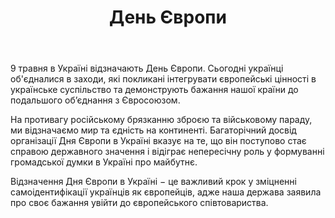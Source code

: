 ﻿---
title: День Європи
---

9 травня в Україні відзначають День Європи. Сьогодні українці об'єдналися в заходи, які покликані інтегрувати європейські цінності в українське суспільство та демонструють бажання нашої країни до подальшого об’єднання з Євросоюзом.

На противагу російському брязканню зброєю та військовому параду, ми відзначаємо мир та єдність на континенті. Багаторічний досвід організації Дня Європи в Україні вказує на те, що він поступово стає справою державного значення і відіграє непересічну роль у формуванні громадської думки в Україні про майбутнє.

Відзначення Дня Європи в Україні − це важливий крок у зміцненні самоідентифікації українців як європейців, адже наша держава заявила про своє бажання увійти до європейського співтовариства.

<slideshow />
